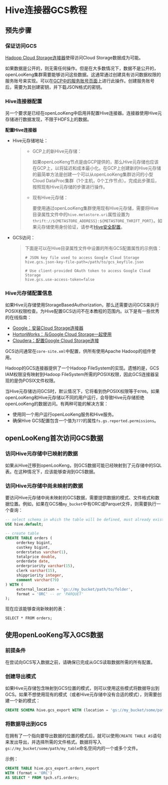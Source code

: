 
# Hive连接器GCS教程

## 预先步骤

### 保证访问GCS

[Hadoop Cloud Storage连接器](https://cloud.google.com/dataproc/docs/concepts/connectors/cloud-storage)使得访问Cloud Storage数据成为可能。

如果数据是公开的，则无需任何操作。但是在大多数情况下，数据不是公开的，openLooKeng集群需要能够访问这些数据。这通常通过创建具有访问数据权限的服务账号来实现。可以在[GCP中的服务账号页面](https://console.cloud.google.com/projectselector2/iam-admin/serviceaccounts)上进行此操作。创建服务账号后，需要为其创建密钥，并下载JSON格式的密钥。

### Hive连接器配置

另一个要求是已经在openLooKeng中启用并配置Hive连接器。连接器使用Hive元存储进行数据发现，不限于HDFS上的数据。

**配置Hive连接器**

- Hive元存储地址：
  
  > - GCP上的新Hive元存储：
  >   
  >   如果openLooKeng节点是由GCP提供的，那么Hive元存储也应该在GCP上，以将延迟和成本最小化。在GCP上创建新的Hive元存储的最简单方法是创建一个可以从openLooKeng集群访问的小型Cloud DataProc集群（1个主机，0个工作节点）。完成此步骤后，按照现有Hive元存储的步骤进行操作。
  > 
  > - 现有Hive元存储：
  >   
  >   要使用通过openLooKeng集群使用现有Hive元存储，需要将Hive目录属性文件中的`hive.metastore.uri`属性设置为`thrift://${METASTORE_ADDRESS}:${METASTORE_THRIFT_PORT}`。如果元存储使用身份验证，请参考[Hive安全配置](./hive-security.html)。

- GCS访问：
  
  > 下面是可以在Hive目录属性文件中设置的所有GCS配置属性的示例值：
  > 
  > ``` properties
  > # JSON key file used to access Google Cloud Storage
  > hive.gcs.json-key-file-path=/path/to/gcs_keyfile.json
  > 
  > # Use client-provided OAuth token to access Google Cloud Storage
  > hive.gcs.use-access-token=false
  > ```

### Hive元存储配置信息

如果Hive元存储使用StorageBasedAuthorization，那么还需要访问GCS来执行POSIX权限检查。为Hive配置GCS访问不在本教程的范围内。以下是有一些优秀的在线指南：

- [Google：安装Cloud Storage连接器](https://cloud.google.com/dataproc/docs/concepts/connectors/install-storage-connector)
- [HortonWorks：与Google Cloud Storage一起使用](https://docs.hortonworks.com/HDPDocuments/HDP3/HDP-3.1.0/bk_cloud-data-access/content/gcp-get-started.html)
- [Cloudera：配置Google Cloud Storage连接](https://www.cloudera.com/documentation/enterprise/latest/topics/admin_gcs_config.html)

GCS访问通常在`core-site.xml`中配置，供所有使用Apache Hadoop的组件使用。

Hadoop的GCS连接器提供了一个Hadoop FileSystem的实现。遗憾的是，GCS IAM权限没有映射到Hadoop FileSystem所需的POSIX权限，因此GCS连接器呈现的是伪POSIX文件权限。

当Hive元存储访问GCS时，默认情况下，它将看到伪POSIX权限等于`0700`。如果openLooKeng和Hive元存储以不同的用户运行，会导致Hive元存储拒绝openLooKeng的数据访问。有两种可能的解决方案：

- 使用同一个用户运行openLooKeng服务和Hive服务。
- 确保Hive GCS配置包含一个值为`777`的属性`fs.gs.reported.permissions`。

## openLooKeng首次访问GCS数据

### 访问Hive元存储中已映射的数据

如果从Hive迁移到openLooKeng，则GCS数据可能已经映射到了元存储中的SQL表。在这种情况下，应该能够查询到GCS数据。

### 访问Hive元存储中尚未映射的数据

要访问Hive元存储中尚未映射的GCS数据，需要提供数据的模式、文件格式和数据位置。例如，如果在GCS桶`my_bucket`中有ORC或Parquet文件，则需要执行一个查询：

```sql
-- select schema in which the table will be defined, must already exist
USE hive.default;

-- create table
CREATE TABLE orders (
     orderkey bigint,
     custkey bigint,
     orderstatus varchar(1),
     totalprice double,
     orderdate date,
     orderpriority varchar(15),
     clerk varchar(15),
     shippriority integer,
     comment varchar(79)
) WITH (
     external_location = 'gs://my_bucket/path/to/folder',
     format = 'ORC' -- or 'PARQUET'
);
```

现在应该能够查询新映射的表：

    SELECT * FROM orders;

## 使用openLooKeng写入GCS数据

### 前提条件

在尝试向GCS写入数据之前，请确保已完成从GCS读取数据所需的所有配置。

### 创建导出模式

如果Hive元存储包含映射到GCS位置的模式，则可以使用这些模式将数据导出到GCS。如果不想使用现有的模式（或者Hive元存储中没有合适的模式），则需要创建一个新的模式：

```sql
CREATE SCHEMA hive.gcs_export WITH (location = 'gs://my_bucket/some/path');
```

### 将数据导出到GCS

在拥有了一个指向要导出数据的位置的模式后，就可以使用`CREATE TABLE AS`语句来发出导出，并选择所需的文件格式。数据将写入`gs://my_bucket/some/path/my_table`命名空间内的一个或多个文件。

示例：

```sql
CREATE TABLE hive.gcs_export.orders_export
WITH (format = 'ORC')
AS SELECT * FROM tpch.sf1.orders;
```